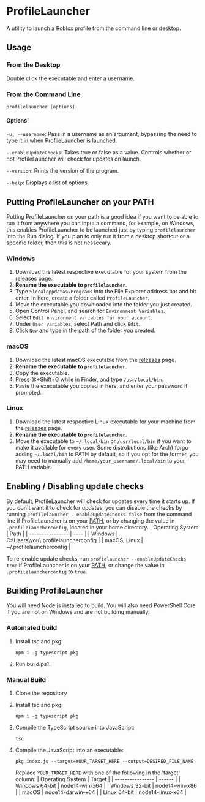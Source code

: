 # ProfileLauncher
A utility to launch a Roblox profile from the command line or desktop.
## Usage
### From the Desktop
Double click the executable and enter a username.
### From the Command Line
```
profilelauncher [options]
```
#### Options:
`-u, --username`: Pass in a username as an argument, bypassing the need to type it in when ProfileLauncher is launched.

`--enableUpdateChecks`: Takes true or false as a value. Controls whether or not ProfileLauncher will check for updates on launch.

`--version`: Prints the version of the program.

`--help`: Displays a list of options.
## Putting ProfileLauncher on your PATH
Putting ProfileLauncher on your path is a good idea if you want to be able to run it from anywhere you can input a command, for example, on Windows, this enables ProfileLauncher to be launched just by typing `profilelauncher` into the Run dialog. If you plan to only run it from a desktop shortcut or a specific folder, then this is not nessecary.
### Windows
1. Download the latest respective executable for your system from the [releases](https://github.com/CominAtYou/ProfileLauncher/releases) page.
2. **Rename the executable to `profilelauncher`**.
3. Type `%localappdata%\Programs` into the File Explorer address bar and hit enter. In here, create a folder called `ProfileLauncher`.
4. Move the executable you downloaded into the folder you just created.
5. Open Control Panel, and search for `Environment Variables`.
6. Select `Edit environment variables for your account`.
7. Under `User variables`, select Path and click `Edit`.
8. Click `New` and type in the path of the folder you created.
### macOS
1. Download the latest macOS executable from the [releases](https://github.com/CominAtYou/ProfileLauncher/releases) page.
2. **Rename the executable to `profilelauncher`**.
3. Copy the executable.
4. Press ⌘+Shift+G while in Finder, and type `/usr/local/bin`.
5. Paste the executable you copied in here, and enter your password if prompted.
### Linux
1. Download the latest respective Linux executable for your machine from the [releases](https://github.com/CominAtYou/ProfileLauncher/releases) page.
2. **Rename the executable to `profilelauncher`**.
3. Move the executable to `~/.local/bin` or `/usr/local/bin` if you want to make it available for every user. Some distrobutions (like Arch) forgo adding `~/.local/bin` to PATH by default, so if you opt for the former, you may need to manually add `/home/your_username/.local/bin` to your PATH variable.
## Enabling / Disabling update checks
By default, ProfileLauncher will check for updates every time it starts up. If you don't want it to check for updates, you can disable the checks by running `profilelauncher --enableUpdateChecks false` from the command line if ProfileLauncher is on your [PATH](#putting-profilelauncher-on-your-path), or by changing the value in `.profilelauncherconfig`, located in your home directory.
| Operating System | Path |
| ---------------- | ---- |
| Windows          | C:\Users\you\\.profilelauncherconfig |
| macOS, Linux     | ~/.profilelauncherconfig |

To re-enable update checks, run `profielauncher --enableUpdateChecks true` if ProfileLauncher is on your [PATH](#putting-profilelauncher-on-your-path), or change the value in `.profilelauncherconfig` to `true`.
## Building ProfileLauncher
You will need Node.js installed to build. You will also need PowerShell Core if you are not on Windows and are not building manually.
### Automated build
1. Install tsc and pkg:

    ```
    npm i -g typescript pkg
    ```
2. Run build.ps1.
### Manual Build
1. Clone the repository
2. Install tsc and pkg:

    ```
    npm i -g typescript pkg
    ```
3. Compile the TypeScript source into JavaScript:

    ```
    tsc
    ```
4. Compile the JavaScript into an executable:

    ```
    pkg index.js --target=YOUR_TARGET_HERE --output=DESIRED_FILE_NAME
    ```
    Replace `YOUR_TARGET_HERE` with one of the following in the 'target' column:
    | Operating System | Target |
    | ---------------- | ------ |
    | Windows 64-bit   | node14-win-x64 |
    | Windows 32-bit   | node14-win-x86 |
    | macOS            | node14-darwin-x64 |
    | Linux 64-bit     | node14-linux-x64 |
